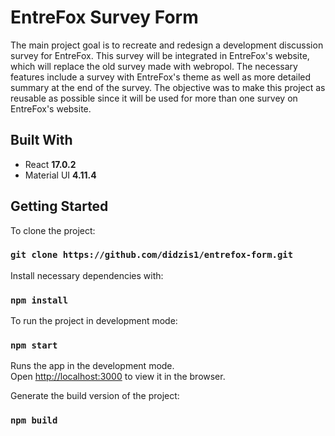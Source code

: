 # EntreFox Survey Form

The main project goal is to recreate and redesign a development discussion survey for EntreFox. This survey will be integrated in EntreFox's website, which will replace the old survey made with webropol. The necessary features include a survey with EntreFox's theme as well as more detailed summary at the end of the survey. The objective was to make this project as reusable as possible since it will be used for more than one survey on EntreFox's website.

## Built With

-   React **17.0.2**
-   Material UI **4.11.4**

## Getting Started

To clone the project:

### `git clone https://github.com/didzis1/entrefox-form.git`

Install necessary dependencies with:

### `npm install`

To run the project in development mode:

### `npm start`

Runs the app in the development mode.\
Open [http://localhost:3000](http://localhost:3000) to view it in the browser.

Generate the build version of the project:

### `npm build`

